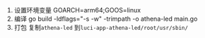 1. 设置环境变量
GOARCH=arm64;GOOS=linux
2. 编译
go build -ldflags="-s -w" -trimpath -o athena-led main.go
3. 打包
复制`athena-led` 到`luci-app-athena-led/root/usr/sbin/`
